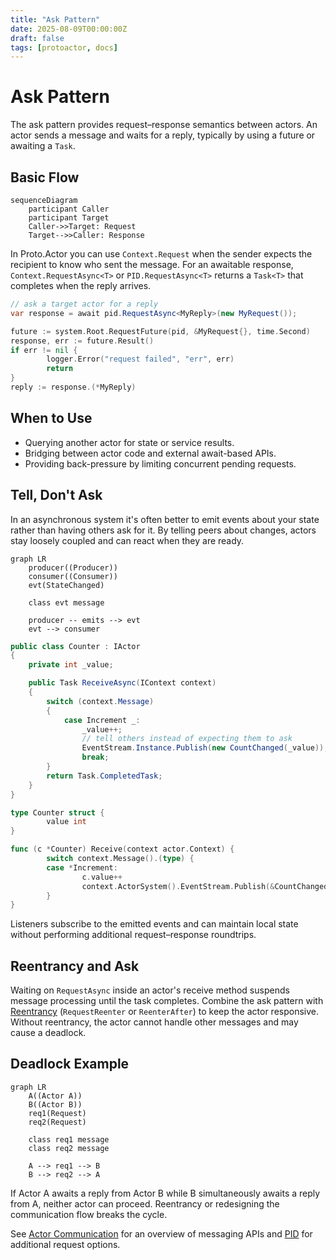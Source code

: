 ```yaml
---
title: "Ask Pattern"
date: 2025-08-09T00:00:00Z
draft: false
tags: [protoactor, docs]
---
```

# Ask Pattern

The ask pattern provides request–response semantics between actors. An actor sends a message and waits for a reply, typically by using a future or awaiting a `Task`.

## Basic Flow
```mermaid
sequenceDiagram
    participant Caller
    participant Target
    Caller->>Target: Request
    Target-->>Caller: Response
```

In Proto.Actor you can use `Context.Request` when the sender expects the recipient to know who sent the message. For an awaitable response, `Context.RequestAsync<T>` or `PID.RequestAsync<T>` returns a `Task<T>` that completes when the reply arrives.

```csharp
// ask a target actor for a reply
var response = await pid.RequestAsync<MyReply>(new MyRequest());
```

```go
future := system.Root.RequestFuture(pid, &MyRequest{}, time.Second)
response, err := future.Result()
if err != nil {
        logger.Error("request failed", "err", err)
        return
}
reply := response.(*MyReply)
```

## When to Use
- Querying another actor for state or service results.
- Bridging between actor code and external await-based APIs.
- Providing back-pressure by limiting concurrent pending requests.

## Tell, Don't Ask
In an asynchronous system it's often better to emit events about your state
rather than having others ask for it. By telling peers about changes, actors
stay loosely coupled and can react when they are ready.

```mermaid
graph LR
    producer((Producer))
    consumer((Consumer))
    evt(StateChanged)

    class evt message

    producer -- emits --> evt
    evt --> consumer

```

```csharp
public class Counter : IActor
{
    private int _value;

    public Task ReceiveAsync(IContext context)
    {
        switch (context.Message)
        {
            case Increment _:
                _value++;
                // tell others instead of expecting them to ask
                EventStream.Instance.Publish(new CountChanged(_value));
                break;
        }
        return Task.CompletedTask;
    }
}
```

```go
type Counter struct {
        value int
}

func (c *Counter) Receive(context actor.Context) {
        switch context.Message().(type) {
        case *Increment:
                c.value++
                context.ActorSystem().EventStream.Publish(&CountChanged{Value: c.value})
        }
}
```

Listeners subscribe to the emitted events and can maintain local state without
performing additional request–response roundtrips.

## Reentrancy and Ask
Waiting on `RequestAsync` inside an actor's receive method suspends message processing until the task completes. Combine the ask pattern with [Reentrancy](reenter.md) (`RequestReenter` or `ReenterAfter`) to keep the actor responsive. Without reentrancy, the actor cannot handle other messages and may cause a deadlock.

## Deadlock Example
```mermaid
graph LR
    A((Actor A))
    B((Actor B))
    req1(Request)
    req2(Request)

    class req1 message
    class req2 message

    A --> req1 --> B
    B --> req2 --> A
```
If Actor A awaits a reply from Actor B while B simultaneously awaits a reply from A, neither actor can proceed. Reentrancy or redesigning the communication flow breaks the cycle.

See [Actor Communication](communication.md) for an overview of messaging APIs and [PID](pid.md) for additional request options.
